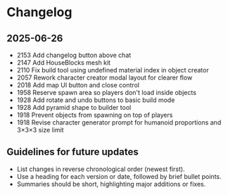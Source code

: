 # Changelog

## 2025-06-26
- 2153 Add changelog button above chat
- 2147 Add HouseBlocks mesh kit
- 2110 Fix build tool using undefined material index in object creator
- 2057 Rework character creator modal layout for clearer flow
- 2018 Add map UI button and close control
- 1958 Reserve spawn area so players don't load inside objects
- 1928 Add rotate and undo buttons to basic build mode
- 1928 Add pyramid shape to builder tool
- 1918 Prevent objects from spawning on top of players
- 1918 Revise character generator prompt for humanoid proportions and 3×3×3 size limit

## Guidelines for future updates
- List changes in reverse chronological order (newest first).
- Use a heading for each version or date, followed by brief bullet points.
- Summaries should be short, highlighting major additions or fixes.
